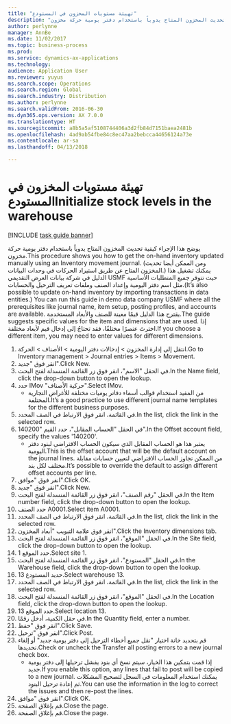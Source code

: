 ```yaml
---
title: "تهيئة مستويات المخزون في المستودع"
description: "يوضح هذا الإجراء كيفية تحديث المخزون المتاح يدوياً باستخدام دفتر يومية حركة مخزون."
author: perlynne
manager: AnnBe
ms.date: 11/02/2017
ms.topic: business-process
ms.prod: 
ms.service: dynamics-ax-applications
ms.technology: 
audience: Application User
ms.reviewer: yuyus
ms.search.scope: Operations
ms.search.region: Global
ms.search.industry: Distribution
ms.author: perlynne
ms.search.validFrom: 2016-06-30
ms.dyn365.ops.version: AX 7.0.0
ms.translationtype: HT
ms.sourcegitcommit: a8b5a5af5108744406a3d2fb84d7151baea2481b
ms.openlocfilehash: 4ad9ab54fbe84c8ec47aa2bebcca44656124a73e
ms.contentlocale: ar-sa
ms.lasthandoff: 04/13/2018

---
```

# <a name="initialize-stock-levels-in-the-warehouse"></a><span data-ttu-id="68215-103">تهيئة مستويات المخزون في المستودع</span><span class="sxs-lookup"><span data-stu-id="68215-103">Initialize stock levels in the warehouse</span></span>

[!INCLUDE [task guide banner](../../includes/task-guide-banner.md)]

<span data-ttu-id="68215-104">يوضح هذا الإجراء كيفية تحديث المخزون المتاح يدوياً باستخدام دفتر يومية حركة مخزون.</span><span class="sxs-lookup"><span data-stu-id="68215-104">This procedure shows you how to get the on-hand inventory updated manually using an Inventory movement journal.</span></span> <span data-ttu-id="68215-105">(ومن الممكن أيضا تحديث المخزون المتاح عن طريق استيراد الحركات في وحدات البيانات.) يمكنك تشغيل هذا الدليل في شركة بيانات العرض التقديمي USMF حيث تتوفر جميع المتطلبات الأساسية مثل اسم دفتر اليومية وإعداد الصنف وملفات تعريف الترحيل والحسابات.</span><span class="sxs-lookup"><span data-stu-id="68215-105">(It’s also possible to update on-hand inventory by importing transactions in data entities.) You can run this guide in demo data company USMF where all the prerequisites like journal name, item setup, posting profiles, and accounts are available.</span></span> <span data-ttu-id="68215-106">يقترح هذا الدليل قيمًا معينة للصنف والأبعاد المستخدمة.</span><span class="sxs-lookup"><span data-stu-id="68215-106">The guide suggests specific values for the item and dimensions that are used.</span></span> <span data-ttu-id="68215-107">إذا اخترتَ عنصرًا مختلفًا، فقد تحتاجُ إلى إدخال قيم لأبعاد مختلفة.</span><span class="sxs-lookup"><span data-stu-id="68215-107">If you choose a different item, you may need to enter values for different dimensions.</span></span>

1. <span data-ttu-id="68215-108">انتقل إلى إدارة المخزون > إدخالات دفتر اليومية > الأصناف > الحركة.</span><span class="sxs-lookup"><span data-stu-id="68215-108">Go to Inventory management > Journal entries > Items > Movement.</span></span>
2. <span data-ttu-id="68215-109">انقر فوق "جديد".</span><span class="sxs-lookup"><span data-stu-id="68215-109">Click New.</span></span>
3. <span data-ttu-id="68215-110">في الحقل "الاسم"، انقر فوق زر القائمة المنسدلة لفتح البحث.</span><span class="sxs-lookup"><span data-stu-id="68215-110">In the Name field, click the drop-down button to open the lookup.</span></span>
4. <span data-ttu-id="68215-111">حدد IMov "حركية الأصناف".</span><span class="sxs-lookup"><span data-stu-id="68215-111">Select IMov.</span></span>
    * <span data-ttu-id="68215-112">من المفيد استخدام قوالب أسماء دفاتر يوميات مختلفة للأغراض التجارية المختلفة.</span><span class="sxs-lookup"><span data-stu-id="68215-112">It’s a good practice to use different journal name templates for the different business purposes.</span></span>  
5. <span data-ttu-id="68215-113">في القائمة، انقر فوق الارتباط في الصف المحدد.</span><span class="sxs-lookup"><span data-stu-id="68215-113">In the list, click the link in the selected row.</span></span>
6. <span data-ttu-id="68215-114">في الحقل "الحساب المقابل"، حدد القيم "140200".</span><span class="sxs-lookup"><span data-stu-id="68215-114">In the Offset account field, specify the values '140200'.</span></span>
    * <span data-ttu-id="68215-115">يعتبر هذا هو الحساب المقابل الذي سيكون الحساب الافتراضي لبنود دفتر اليومية.</span><span class="sxs-lookup"><span data-stu-id="68215-115">This is the offset account that will be the default account on the journal lines.</span></span> <span data-ttu-id="68215-116">من الممكن تجاوز الحساب الافتراضي لتعيين حسابات مقابلة مختلف لكل بند.</span><span class="sxs-lookup"><span data-stu-id="68215-116">It’s possible to override the default to assign different offset accounts per line.</span></span>  
7. <span data-ttu-id="68215-117">انقر فوق "موافق".</span><span class="sxs-lookup"><span data-stu-id="68215-117">Click OK.</span></span>
8. <span data-ttu-id="68215-118">انقر فوق "جديد".</span><span class="sxs-lookup"><span data-stu-id="68215-118">Click New.</span></span>
9. <span data-ttu-id="68215-119">في الحقل "رقم الصنف"، انقر فوق زر القائمة المنسدلة لفتح البحث.</span><span class="sxs-lookup"><span data-stu-id="68215-119">In the Item number field, click the drop-down button to open the lookup.</span></span>
10. <span data-ttu-id="68215-120">حدد الصنف A0001.</span><span class="sxs-lookup"><span data-stu-id="68215-120">Select item A0001.</span></span>
11. <span data-ttu-id="68215-121">في القائمة، انقر فوق الارتباط في الصف المحدد.</span><span class="sxs-lookup"><span data-stu-id="68215-121">In the list, click the link in the selected row.</span></span>
12. <span data-ttu-id="68215-122">انقر فوق علامة التبويب "أبعاد المخزون".</span><span class="sxs-lookup"><span data-stu-id="68215-122">Click the Inventory dimensions tab.</span></span>
13. <span data-ttu-id="68215-123">في الحقل "الموقع"، انقر فوق زر القائمة المنسدلة لفتح البحث.</span><span class="sxs-lookup"><span data-stu-id="68215-123">In the Site field, click the drop-down button to open the lookup.</span></span>
14. <span data-ttu-id="68215-124">حدد الموقع 1.</span><span class="sxs-lookup"><span data-stu-id="68215-124">Select site 1.</span></span>
15. <span data-ttu-id="68215-125">في الحقل "المستودع"، انقر فوق زر القائمة المنسدلة لفتح البحث.</span><span class="sxs-lookup"><span data-stu-id="68215-125">In the Warehouse field, click the drop-down button to open the lookup.</span></span>
16. <span data-ttu-id="68215-126">حديد المستودع 13.</span><span class="sxs-lookup"><span data-stu-id="68215-126">Select warehouse 13.</span></span>
17. <span data-ttu-id="68215-127">في القائمة، انقر فوق الارتباط في الصف المحدد.</span><span class="sxs-lookup"><span data-stu-id="68215-127">In the list, click the link in the selected row.</span></span>
18. <span data-ttu-id="68215-128">في الحقل "الموقع"، انقر فوق زر القائمة المنسدلة لفتح البحث.</span><span class="sxs-lookup"><span data-stu-id="68215-128">In the Location field, click the drop-down button to open the lookup.</span></span>
19. <span data-ttu-id="68215-129">حدد الموقع 13.</span><span class="sxs-lookup"><span data-stu-id="68215-129">Select location 13.</span></span>
20. <span data-ttu-id="68215-130">في حقل الكمية، أدخل رقمًا.</span><span class="sxs-lookup"><span data-stu-id="68215-130">In the Quantity field, enter a number.</span></span>
21. <span data-ttu-id="68215-131">انقر فوق "حفظ".</span><span class="sxs-lookup"><span data-stu-id="68215-131">Click Save.</span></span>
22. <span data-ttu-id="68215-132">انقر فوق "ترحيل".</span><span class="sxs-lookup"><span data-stu-id="68215-132">Click Post.</span></span>
23. <span data-ttu-id="68215-133">قم بتحديد خانة اختيار "نقل جميع أخطاء الترحيل إلى دفتر يومية جديد" أو إلغاء تحديدها.</span><span class="sxs-lookup"><span data-stu-id="68215-133">Check or uncheck the Transfer all posting errors to a new journal check box.</span></span>
    * <span data-ttu-id="68215-134">إذا قمت بتمكين هذا الخيار، سيتم نسخ أي بنود يفشل ترحيلها إلى دفتر يومية جديد.</span><span class="sxs-lookup"><span data-stu-id="68215-134">If you enable this option, any lines that fail to post will be copied to a new journal.</span></span> <span data-ttu-id="68215-135">يمكنك استخدام المعلومات في السجل لتصحيح المشكلات ثم إعادة ترحيل البنود.</span><span class="sxs-lookup"><span data-stu-id="68215-135">You can use the information in the log to correct the issues and then re-post the lines.</span></span>  
24. <span data-ttu-id="68215-136">انقر فوق "موافق".</span><span class="sxs-lookup"><span data-stu-id="68215-136">Click OK.</span></span>
25. <span data-ttu-id="68215-137">قم بإغلاق الصفحة.</span><span class="sxs-lookup"><span data-stu-id="68215-137">Close the page.</span></span>
26. <span data-ttu-id="68215-138">قم بإغلاق الصفحة.</span><span class="sxs-lookup"><span data-stu-id="68215-138">Close the page.</span></span>

